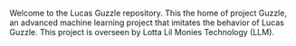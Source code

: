 Welcome to the Lucas Guzzle repository. 
This the home of project Guzzle, an advanced machine learning project that imitates the behavior of Lucas Guzzle. This project is overseen by Lotta Lil Monies Technology (LLM).
